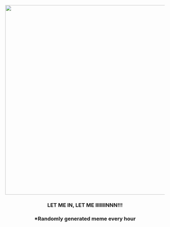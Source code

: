 <p align="center">
        <img src="https://i.redd.it/aw9c2ow258r81.jpg" width="600" height="600">
        </p>
        <h3 align="center">LET ME IN, LET ME IIIIIIINNN!!!</h3>
        <h3 align="center">*Randomly generated meme every hour</h3>
    